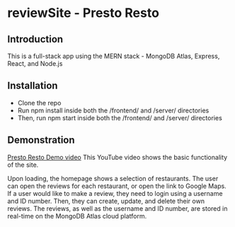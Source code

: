 # reviewSite - Presto Resto
## Introduction
This is a full-stack app using the MERN stack - MongoDB Atlas, Express, React, and Node.js

## Installation
- Clone the repo
- Run npm install inside both the /frontend/ and /server/ directories
- Then, run npm start inside both the /frontend/ and /server/ directories

## Demonstration
[Presto Resto Demo video](https://youtu.be/icLWPfB-Mrg)
This YouTube video shows the basic functionality of the site.

Upon loading, the homepage shows a selection of restaurants. The user can open the reviews for each restaurant, or open the link to Google Maps.
If a user would like to make a review, they need to login using a username and ID number. Then, they can create, update, and delete their own reviews.
The reviews, as well as the username and ID number, are stored in real-time on the MongoDB Atlas cloud platform.
